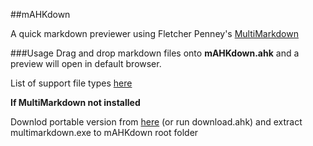 ##mAHKdown

A quick markdown previewer using Fletcher Penney's [MultiMarkdown](http://fletcherpenney.net/multimarkdown/)


###Usage
Drag and drop markdown files onto **mAHKdown.ahk** and a preview will open in default browser.

List of support file types [here](http://fletcherpenney.net/multimarkdown/use/)

**If MultiMarkdown not installed**

Downlod portable version from [here](https://github.com/fletcher/MultiMarkdown-5/releases) (or run download.ahk) and extract multimarkdown.exe to mAHKdown root folder


